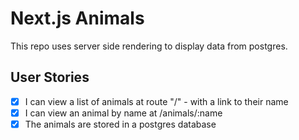 # Next.js Animals

This repo uses server side rendering to display data from postgres.

## User Stories

- [x] I can view a list of animals at route "/" - with a link to their name
- [x] I can view an animal by name at /animals/:name
- [x] The animals are stored in a postgres database
